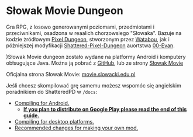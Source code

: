# Słowak Movie Dungeon

Gra RPG, z losowo generowanymi poziomami, przedmiotami i przeciwnikami, osadzona w reaalich chorzowsiego "Słowaka".
Bazuje na kodzie żródłowym  [Pixel Dungeon](https://github.com/00-Evan/pixel-dungeon-gradle), stworzonym przez [Watabou](https://www.watabou.ru), jak i póżniejszej modyfikacji [Shattered-Pixel-Dungeon](https://github.com/00-Evan/shattered-pixel-dungeon) auortstwa [00-Evan](https://github.com/00-Evan).

)Słowak Movie dungeon zostało wydane na platformy Android i komputery obłsugujące Java. Można ją pobrać z [GitHub](https://github.com/Slowakmovie/dungeon/releases), lub ze strony [Słowak Movie](https://movie.slowacki.edu.pl/smd-download/)

Oficjalna strona Słowak Movie: [movie.slowacki.edu.pl](https://move.slowacki.edu.pl)

Jeśli chcesz skompilować grę samemu możesz wspomóc się angielskim poradnikiem do ShatteredPD w `/docs`:
- [Compiling for Android.](docs/getting-started-android.md)
    - **[If you plan to distribute on Google Play please read the end of this guide.](docs/getting-started-android.md#distributing-your-apk)**
- [Compiling for desktop platforms.](docs/getting-started-desktop.md)
- [Recommended changes for making your own mod.](docs/recommended-changes.md)
